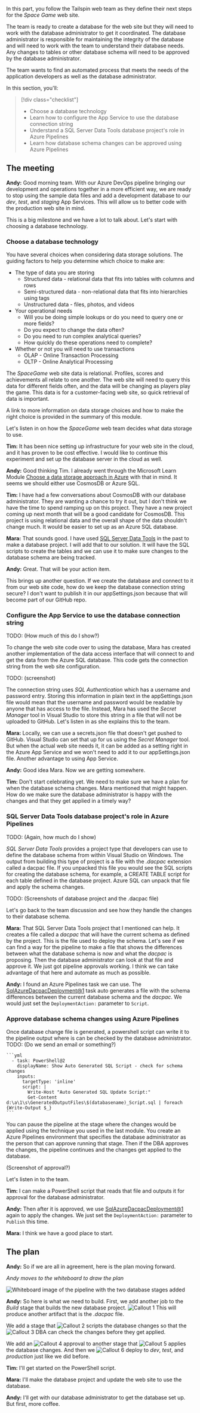 In this part, you follow the Tailspin web team as they define their next steps for the _Space Game_ web site.

The team is ready to create a database for the web site but they will need to work with the database administrator to get it coordinated. The database administrator is responsible for maintaining the integrity of the database and will need to work with the team to understand their database needs. Any changes to tables or other database schema will need to be approved by the database administrator.

The team wants to find an automated process that meets the needs of the application developers as well as the database administrator.

In this section, you'll:

> [!div class="checklist"]
> * Choose a database technology
> * Learn how to configure the App Service to use the database connection string
> * Understand a SQL Server Data Tools database project's role in Azure Pipelines
> * Learn how database schema changes can be approved using Azure Pipelines

## The meeting

**Andy:** Good morning team. With our Azure DevOps pipeline bringing our development and operations together in a more efficient way, we are ready to stop using the sample data files and add a development database to our _dev_, _test_, and _staging_ App Services. This will allow us to better code with the production web site in mind.

This is a big milestone and we have a lot to talk about. Let's start with choosing a database technology.

### Choose a database technology

You have several choices when considering data storage solutions. The guiding factors to help you determine which choice to make are:

* The type of data you are storing
  * Structured data - relational data that fits into tables with columns and rows
  * Semi-structured data - non-relational data that fits into hierarchies using tags
  * Unstructured data - files, photos, and videos
* Your operational needs
  * Will you be doing simple lookups or do you need to query one or more fields?
  * Do you expect to change the data often?
  * Do you need to run complex analytical queries?
  * How quickly do these operations need to complete?
* Whether or not you will need to use transactions
  * OLAP - Online Transaction Processing
  * OLTP - Online Analytical Processing

The _SpaceGame_ web site data is relational. Profiles, scores and achievements all relate to one another. The web site will need to query this data for different fields often, and the data will be changing as players play the game. This data is for a customer-facing web site, so quick retrieval of data is important.

A link to more information on data storage choices and how to make the right choice is provided in the summary of this module. 

Let's listen in on how the _SpaceGame_ web team decides what data storage to use.

**Tim:** It has been nice setting up infrastructure for your web site in the cloud, and it has proven to be cost effective. I would like to continue this experiment and set up the database server in the cloud as well.

**Andy:** Good thinking Tim. I already went through the Microsoft Learn Module [Choose a data storage approach in Azure](https://docs.microsoft.com/learn/modules/choose-storage-approach-in-azure/?azure-portal=True) with that in mind. It seems we should either use CosmosDB or Azure SQL.

**Tim:** I have had a few conversations about CosmosDB with our database administrator. They are wanting a chance to try it out, but I don't think we have the time to spend ramping up on this project. They have a new project coming up next month that will be a good candidate for CosmosDB. This project is using relational data and the overall shape of the data shouldn't change much. It would be easier to set up as an Azure SQL database.

**Mara:** That sounds good. I have used [SQL Server Data Tools](https://docs.microsoft.com/sql/ssdt/sql-server-data-tools?view=sql-server-2017&azure-portal=true) in the past to make a database project. I will add that to our solution. It will have the SQL scripts to create the tables and we can use it to make sure changes to the database schema are being tracked.

**Andy:** Great. That will be your action item.

This brings up another question. If we create the database and connect to it from our web site code, how do we keep the database connection string secure? I don't want to publish it in our appSettings.json because that will become part of our GitHub repo.

### Configure the App Service to use the database connection string

TODO: (How much of this do I show?)

To change the web site code over to using the database, Mara has created another implementation of the data access interface that will connect to and get the data from the Azure SQL database. This code gets the connection string from the web site configuration.

TODO: (screenshot)

The connection string uses _SQL Authentication_ which has a username and password entry. Storing this information in plain text in the appSettings.json file would mean that the username and password would be readable by anyone that has access to the file. Instead, Mara has used the _Secret Manager_ tool in Visual Studio to store this string in a file that will not be uploaded to GitHub. Let's listen in as she explains this to the team.

**Mara:** Locally, we can use a secrets.json file that doesn't get pushed to GitHub. Visual Studio can set that up for us using the _Secret Manager_ tool. But when the actual web site needs it, it can be added as a setting right in the Azure App Service and we won't need to add it to our appSettings.json file. Another advantage to using App Service.

**Andy:** Good idea Mara. Now we are getting somewhere.

**Tim:** Don't start celebrating yet. We need to make sure we have a plan for when the database schema changes. Mara mentioned that might happen. How do we make sure the database administrator is happy with the changes and that they get applied in a timely way?

### SQL Server Data Tools database project's role in Azure Pipelines

TODO: (Again, how much do I show)

_SQL Server Data Tools_ provides a project type that developers can use to define the database schema from within Visual Studio on Windows. The output from building this type of project is a file with the _.dacpac_ extension called a dacpac file. If you unpacked this file you would see the SQL scripts for creating the database schema, for example, a CREATE TABLE script for each table defined in the database project. Azure SQL can unpack that file and apply the schema changes.

TODO: (Screenshots of database project and the .dacpac file)

Let's go back to the team discussion and see how they handle the changes to their database schema.

**Mara:** That SQL Server Data Tools project that I mentioned can help. It creates a file called a _dacpac_ that will have the current schema as defined by the project. This is the file used to deploy the schema. Let's see if we can find a way for the pipeline to make a file that shows the differences between what the database schema is now and what the _dacpac_ is proposing. Then the database administrator can look at that file and approve it. We just got pipeline approvals working. I think we can take advantage of that here and automate as much as possible.

**Andy:** I found an Azure Pipelines task we can use. The [SqlAzureDacpacDeployment@1](https://docs.microsoft.com/azure/devops/pipelines/tasks/deploy/sql-azure-dacpac-deployment?view=azure-devops&azyre-portal=true) task auto generates a file with the schema differences between the current database schema and the _dacpac_. We would just set the `DeploymentAction:` parameter to `Script`.

### Approve database schema changes using Azure Pipelines

Once database change file is generated, a powershell script can write it to the pipeline output where is can be checked by the database administrator.
TODO: (Do we send an email or something?)

    ```yml
      - task: PowerShell@2
        displayName: Show Auto Generated SQL Script - check for schema changes
        inputs:
          targetType: 'inline'
          script: | 
            Write-Host "Auto Generated SQL Update Script:"
            Get-Content d:\a\1\s\GeneratedOutputFiles\$(databasename)_Script.sql | foreach {Write-Output $_}
    ```
You can pause the pipeline at the stage where the changes would be applied using the technique you used in the last module. You create an Azure Pipelines environment that specifies the database administrator as the person that can approve running that stage. Then if the DBA approves the changes, the pipeline continues and the changes get applied to the database.

(Screenshot of approval?)

Let's listen in to the team.

**Tim:** I can make a PowerShell script that reads that file and outputs it for approval for the database administrator.

**Andy:** Then after it is approved, we use [SqlAzureDacpacDeployment@1](https://docs.microsoft.com/azure/devops/pipelines/tasks/deploy/sql-azure-dacpac-deployment?view=azure-devops&azure-portal=true) again to apply the changes. We just set the `DeploymentAction:` parameter to `Publish` this time.

**Mara:** I think we have a good place to start.

## The plan

**Andy:** So if we are all in agreement, here is the plan moving forward.

_Andy moves to the whiteboard to draw the plan_

![Whiteboard image of the pipeline with the two database stages added](../media/2-whiteboard-pipeline.png)

**Andy:** So here is what we need to build. First, we add another job to the _Build_ stage that builds the new database project. ![Callout 1](../../shared/media/callout-01.png) This will produce another artifact that is the _.dacpac_ file.

We add a stage that ![Callout 2](../../shared/media/callout-02.png) scripts the database changes so that the ![Callout 3](../../shared/media/callout-03.png) DBA can check the changes before they get applied.

We add an ![Callout 4](../../shared/media/callout-04.png) approval to another stage that ![Callout 5](../../shared/media/callout-05.png) applies the database changes. And then we ![Callout 6](../../shared/media/callout-06.png) deploy to _dev_, _test_, and _production_ just like we did before.

**Tim:** I'll get started on the PowerShell script.

**Mara:** I'll make the database project and update the web site to use the database.

**Andy:** I'll get with our database administrator to get the database set up. But first, more coffee.
